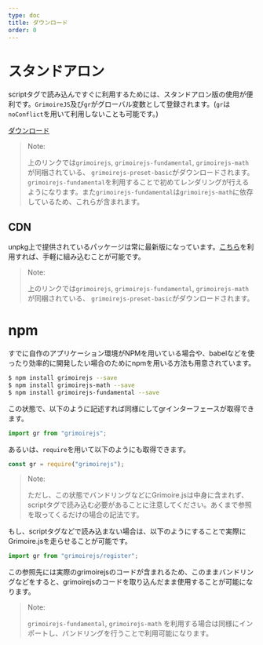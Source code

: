 ```yaml
---
type: doc
title: ダウンロード
order: 0
---
```


# スタンドアロン

scriptタグで読み込んですぐに利用するためには、スタンドアロン版の使用が便利です。`GrimoireJS`及び`gr`がグローバル変数として登録されます。(`gr`は`noConflict`を用いて利用しないことも可能です。)

<div class="primary-buttons"><a download href="https://github.com/GrimoireGL/grimoirejs-basic/raw/master/release/grimoirejs-preset-basic.zip">ダウンロード</a></div>

> Note:
>
> 上のリンクでは`grimoirejs`, `grimoirejs-fundamental`, `grimoirejs-math`が同梱されている、 `grimoirejs-preset-basic`がダウンロードされます。
> `grimoirejs-fundamental`を利用することで初めてレンダリングが行えるようになります。また`grimoirejs-fundamental`は`grimoirejs-math`に依存しているため、これらが含まれます。

## CDN

unpkg上で提供されているパッケージは常に最新版になっています。[こちら](https://unpkg.com/grimoirejs-preset-basic/register/grimoire-preset-basic.min.js)を利用すれば、手軽に組み込むことが可能です。

> Note:
>
> 上のリンクでは`grimoirejs`, `grimoirejs-fundamental`, `grimoirejs-math`が同梱されている、 `grimoirejs-preset-basic`がダウンロードされます。

# npm

すでに自作のアプリケーション環境がNPMを用いている場合や、babelなどを使ったり効率的に開発したい場合のためにnpmを用いる方法も用意されています。

```bash
$ npm install grimoirejs --save
$ npm install grimoirejs-math --save
$ npm install grimoirejs-fundamental --save
```

この状態で、以下のように記述すれば同様にしてgrインターフェースが取得できます。

```javascript
import gr from "grimoirejs";
```

あるいは、`require`を用いて以下のようにも取得できます。

```javascript
const gr = require("grimoirejs");
```

> Note:
>
> ただし、この状態でバンドリングなどにGrimoire.jsは中身に含まれず、scriptタグで読み込む必要があることに注意してください。あくまで参照を取ってくるだけの場合の記法です。

もし、scriptタグなどで読み込まない場合は、以下のようにすることで実際にGrimoire.jsを走らせることが可能です。

```javascript
import gr from "grimoirejs/register";
```

この参照先には実際のgrimoirejsのコードが含まれるため、このままバンドリングなどをすると、grimoirejsのコードを取り込んだまま使用することが可能になります。

> Note:
>
> `grimoirejs-fundamental`, `grimoirejs-math` を利用する場合は同様にインポートし、バンドリングを行うことで利用可能になります。
